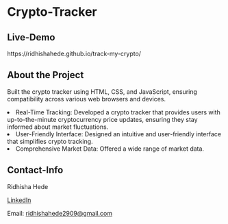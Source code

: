 # Crypto-Tracker
## Live-Demo
<p>https://ridhishahede.github.io/track-my-crypto/</p>

## About the Project
<p> Built the crypto tracker using HTML, CSS, and JavaScript, ensuring compatibility across various web browsers and devices.</p>
<li> 
  Real-Time Tracking: Developed a crypto tracker that provides users with up-to-the-minute cryptocurrency price updates, ensuring they stay informed about market fluctuations.
</li>
<li>
  User-Friendly Interface: Designed an intuitive and user-friendly interface that simplifies crypto tracking.
</li>
<li> 
  Comprehensive Market Data: Offered a wide range of market data.
</li>

## Contact-Info

<p>Ridhisha Hede</p>
<a href="https://www.linkedin.com/in/ridhisha-hede-b1593525a/"> LinkedIn </a>

Email: ridhishahede2909@gmail.com

